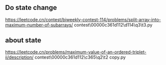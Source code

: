 #



## Do state change

https://leetcode.cn/contest/biweekly-contest-114/problems/split-array-into-maximum-number-of-subarrays/
contest\00000c361d112\d114\q3\t3.py


## about state

https://leetcode.cn/problems/maximum-value-of-an-ordered-triplet-ii/description/
contest\00000c361d112\c365\q2\t2 copy.py